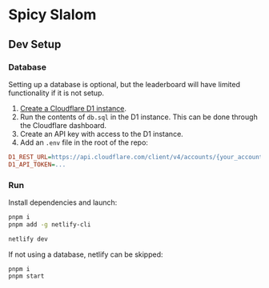 # Spicy Slalom

## Dev Setup

### Database

Setting up a database is optional, but the leaderboard will have limited functionality if it is not setup.

1. [Create a Cloudflare D1 instance](https://developers.cloudflare.com/d1/get-started/#2-create-a-database).
2. Run the contents of `db.sql` in the D1 instance. This can be done through the Cloudflare dashboard.
3. Create an API key with access to the D1 instance.
4. Add an `.env` file in the root of the repo:

```ini
D1_REST_URL=https://api.cloudflare.com/client/v4/accounts/{your_account_id}/d1/database/{your_database_id}/query
D1_API_TOKEN=...
```

### Run

Install dependencies and launch:

```sh
pnpm i
pnpm add -g netlify-cli

netlify dev
```

If not using a database, netlify can be skipped:

```sh
pnpm i
pnpm start
```
